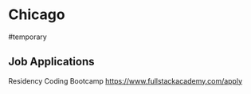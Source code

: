 # Chicago
#temporary

## Job Applications
Residency
Coding Bootcamp
https://www.fullstackacademy.com/apply